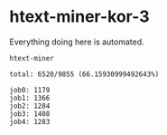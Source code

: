 # htext-miner-kor-3

Everything doing here is automated.

```
htext-miner

total: 6520/9855 (66.15930999492643%)

job0: 1179
job1: 1366
job2: 1284
job3: 1408
job4: 1283
```